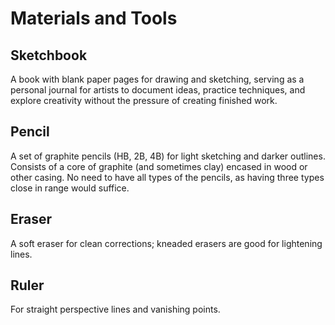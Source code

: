 # Materials and Tools

## Sketchbook
A book with blank paper pages for drawing and sketching, serving as a personal journal for artists to document ideas, practice techniques, and explore creativity without the pressure of creating finished work.

## Pencil
A set of graphite pencils (HB, 2B, 4B) for light sketching and darker outlines. Consists of a core of graphite (and sometimes clay) encased in wood or other casing. No need to have all types of the pencils, as having three types close in range would suffice.

## Eraser
A soft eraser for clean corrections; kneaded erasers are good for lightening lines.

## Ruler
For straight perspective lines and vanishing points.
